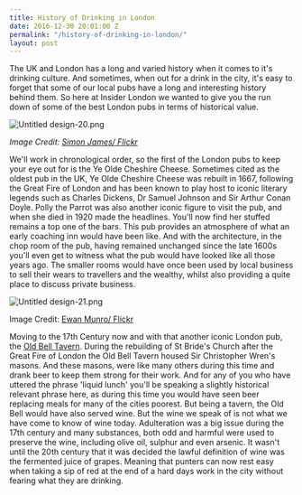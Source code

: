 ```yaml
---
title: History of Drinking in London
date: 2016-12-30 20:01:00 Z
permalink: "/history-of-drinking-in-london/"
layout: post
---
```


The UK and London has a long and varied history when it comes to it's drinking culture. And sometimes, when out for a drink in the city, it's easy to forget that some of our local pubs have a long and interesting history behind them. So here at Insider London we wanted to give you the run down of some of the best London pubs in terms of historical value.

![Untitled design-20.png](/uploads/Untitled%20design-20.png)

*Image Credit: [Simon James/ Flickr](https://www.flickr.com/photos/bearpark/3795111096/in/photolist-6MmWiW-KGXbv-39PBZL-9AcYyt-b4Mcs-9AfUz9-4NkMpq-fEjBtp-fdVzGz-oUFdsz-4arBuq-5GY128-b4Mct-s4nGt-7ZzQ89-7Teh7y-knmKu-knmNy-85x4Gg-bDk1Up-bqq6S9-g9rNyi-bqq6Mm-bqq73Q-bDk1kK-bDk1Ni-cbrMo3-cbrDAG-cbrEUh-85x4K6-7Tb2nc-7Dz74c-s4nvy-va2p1-7MYo2Y-5de6rt-7MYo2A-85AdFh-7DCV1y-7DCUBs-85AdD1-7MUoWB-85Adwj-9AfSD7-cbrJEG-cbrHhU-cbrQTh-cbs181-cbrTq3-cbrzVm)*

We'll work in chronological order, so the first of the London pubs to keep your eye out for is the Ye Olde Cheshire Cheese. Sometimes cited as the oldest pub in the UK, Ye Olde Cheshire Cheese was rebuilt in 1667, following the Great Fire of London and has been known to play host to iconic literary legends such as Charles Dickens, Dr Samuel Johnson and Sir Arthur Conan Doyle. Polly the Parrot was also another iconic figure to visit the pub, and when she died in 1920 made the headlines. You'll now find her stuffed remains a top one of the bars. This pub provides an atmosphere of what an early coaching inn would have been like. And with the architecture, in the chop room of the pub, having remained unchanged since the late 1600s you'll even get to witness what the pub would have looked like all those years ago. The smaller rooms would have once been used by local business to sell their wears to travellers and the wealthy, whilst also providing a quite place to discuss private business.

![Untitled design-21.png](/uploads/Untitled%20design-21.png)

Image Credit: [Ewan Munro/ Flickr](https://www.flickr.com/photos/55935853@N00/2493491838/in/photolist-nCzUe9-fEBcxL-9Roc9G-4NkMTq-4NkNfA-8oX8py-eZxjRA-r4Zx9t-7FHgNg-5nKjtP)

Moving to the 17th Century now and with that another iconic London pub, the [Old Bell Tavern](https://www.nicholsonspubs.co.uk/restaurants/london/theoldbelltavernfleetstreetlondon). During the rebuilding of St Bride's Church after the Great Fire of London the Old Bell Tavern housed Sir Christopher Wren's masons. And these masons, were like many others during this time and drank beer to keep them strong for their work. And for any of you who have uttered the phrase 'liquid lunch' you'll be speaking a slightly historical relevant phrase here, as during this time you would have seen beer replacing meals for many of the cities poorest. But being a tavern, the Old Bell would have also served wine. But the wine we speak of is not what we have come to know of wine today. Adulteration was a big issue during the 17th century and many substances, both odd and harmful were used to preserve the wine, including olive oil, sulphur and even arsenic. It wasn't until the 20th century that it was decided the lawful definition of wine was the fermented juice of grapes. Meaning that punters can now rest easy when taking a sip of red at the end of a hard days work in the city without fearing what they are drinking. 